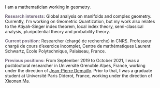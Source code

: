I am a mathematician working in geometry.

<b style="color: #766C7F;">Research interests:</b> Global analysis on manifolds and complex geometry. Currently, I'm working on Geometric Quantization, but my work also relates to the Atiyah-Singer index theorem, local index theory, semi-classical analysis, pluripotential theory and probability theory.

<b style="color: #766C7F;">Current position:</b> Researcher (chargé de recherche) in CNRS.
Professeur chargé de cours d’exercice incomplet, Centre de mathématiques Laurent Schwartz, École Polytechnique, Palaiseau, France.

<b style="color: #766C7F;">Previous positions:</b> From September 2019 to October 2021, I was a postdoctoral researcher in Université Grenoble Alpes, France, working under the direction of
<a href="https://www-fourier.ujf-grenoble.fr/~demailly/">Jean-Pierre Demailly</a>.
Prior to that, I was a graduate student at Université Paris Diderot, France, working under the direction of <a href="https://webusers.imj-prg.fr/~xiaonan.ma/">Xiaonan Ma</a>.
